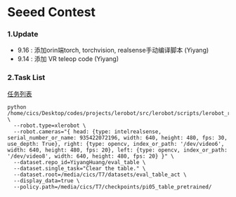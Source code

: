 # Seeed Contest

### 1.Update
- 9.16 : 添加orin端torch, torchvision, realsense手动编译脚本 (Yiyang)
- 9.14 : 添加 VR teleop code (Yiyang)
### 2.Task List

[任务列表](https://docs.qq.com/doc/DTFN6WUtBZ3NGaG1Z?isNewEmptyDoc=1&electronTabTitle=%E7%A9%BA%E7%99%BD%E6%96%87%E6%A1%A3&no_promotion=1&nlc=1)

```
python /home/cics/Desktop/codes/projects/lerobot/src/lerobot/scripts/lerobot_record.py \
  --robot.type=xlerobot \
  --robot.cameras="{ head: {type: intelrealsense, serial_number_or_name: 935422072196, width: 640, height: 480, fps: 30, use_depth: True}, right: {type: opencv, index_or_path: '/dev/video6', width: 640, height: 480, fps: 20}, left: {type: opencv, index_or_path: '/dev/video8', width: 640, height: 480, fps: 20} }" \
  --dataset.repo_id=YiyangHuang/eval_table \
  --dataset.single_task="Clear the table." \
  --dataset.root=/media/cics/T7/datasets/eval_table_act \
  --display_data=true \
  --policy.path=/media/cics/T7/checkpoints/pi05_table_pretrained/

```
